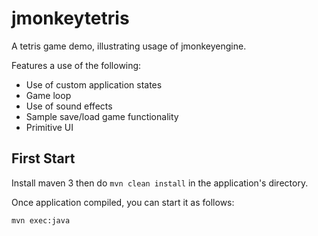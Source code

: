 # jmonkeytetris

A tetris game demo, illustrating usage of jmonkeyengine.

Features a use of the following:

* Use of custom application states
* Game loop
* Use of sound effects
* Sample save/load game functionality
* Primitive UI

## First Start

Install maven 3 then do `mvn clean install` in the application's directory.

Once application compiled, you can start it as follows:

```bash
mvn exec:java
```
